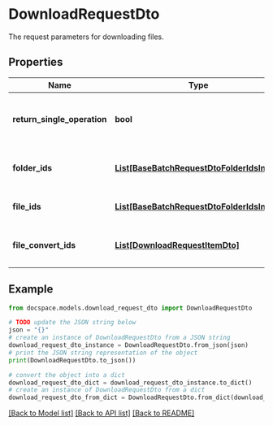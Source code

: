# DownloadRequestDto

The request parameters for downloading files.

## Properties

Name | Type | Description | Notes
------------ | ------------- | ------------- | -------------
**return_single_operation** | **bool** | Specifies whether to return only the current operation | [optional] 
**folder_ids** | [**List[BaseBatchRequestDtoFolderIdsInner]**](BaseBatchRequestDtoFolderIdsInner.md) | The list of folder IDs to be downloaded. | [optional] 
**file_ids** | [**List[BaseBatchRequestDtoFolderIdsInner]**](BaseBatchRequestDtoFolderIdsInner.md) | The list of file IDs to be downloaded. | [optional] 
**file_convert_ids** | [**List[DownloadRequestItemDto]**](DownloadRequestItemDto.md) | The list of file IDs which will be converted. | [optional] 

## Example

```python
from docspace.models.download_request_dto import DownloadRequestDto

# TODO update the JSON string below
json = "{}"
# create an instance of DownloadRequestDto from a JSON string
download_request_dto_instance = DownloadRequestDto.from_json(json)
# print the JSON string representation of the object
print(DownloadRequestDto.to_json())

# convert the object into a dict
download_request_dto_dict = download_request_dto_instance.to_dict()
# create an instance of DownloadRequestDto from a dict
download_request_dto_from_dict = DownloadRequestDto.from_dict(download_request_dto_dict)
```
[[Back to Model list]](../README.md#documentation-for-models) [[Back to API list]](../README.md#documentation-for-api-endpoints) [[Back to README]](../README.md)


